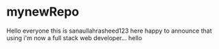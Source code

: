 # mynewRepo
Hello everyone this is sanaullahrasheed123 here happy to announce that using i'm now a full stack web developer...
hello
